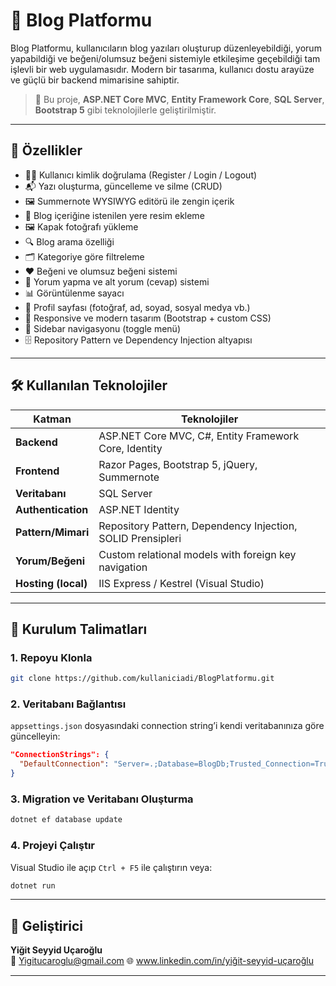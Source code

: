 
# 📘 Blog Platformu

Blog Platformu, kullanıcıların blog yazıları oluşturup düzenleyebildiği, yorum yapabildiği ve beğeni/olumsuz beğeni sistemiyle etkileşime geçebildiği tam işlevli bir web uygulamasıdır. Modern bir tasarıma, kullanıcı dostu arayüze ve güçlü bir backend mimarisine sahiptir.

> 🚀 Bu proje, **ASP.NET Core MVC**, **Entity Framework Core**, **SQL Server**, **Bootstrap 5** gibi teknolojilerle geliştirilmiştir.

---


## 🚧 Özellikler

- 🧑‍💻 Kullanıcı kimlik doğrulama (Register / Login / Logout)
- 📬 Yazı oluşturma, güncelleme ve silme (CRUD)
- 🖼️ Summernote WYSIWYG editörü ile zengin içerik
- 📎 Blog içeriğine istenilen yere resim ekleme
- 🖼️ Kapak fotoğrafı yükleme
- 🔍 Blog arama özelliği
- 🗂️ Kategoriye göre filtreleme
- ❤️ Beğeni ve olumsuz beğeni sistemi
- 💬 Yorum yapma ve alt yorum (cevap) sistemi
- 📊 Görüntülenme sayacı
- 👤 Profil sayfası (fotoğraf, ad, soyad, sosyal medya vb.)
- 🎨 Responsive ve modern tasarım (Bootstrap + custom CSS)
- 🌙 Sidebar navigasyonu (toggle menü)
- 🗄️ Repository Pattern ve Dependency Injection altyapısı

---

## 🛠️ Kullanılan Teknolojiler

| Katman              | Teknolojiler                                                                 |
|---------------------|------------------------------------------------------------------------------|
| **Backend**         | ASP.NET Core MVC, C#, Entity Framework Core, Identity                        |
| **Frontend**        | Razor Pages, Bootstrap 5, jQuery, Summernote                                 |
| **Veritabanı**      | SQL Server                                                                   |
| **Authentication**  | ASP.NET Identity                                                             |
| **Pattern/Mimari**  | Repository Pattern, Dependency Injection, SOLID Prensipleri                  |
| **Yorum/Beğeni**    | Custom relational models with foreign key navigation                         |
| **Hosting (local)** | IIS Express / Kestrel (Visual Studio)                                        |

---

## 🔧 Kurulum Talimatları

### 1. Repoyu Klonla
```bash
git clone https://github.com/kullaniciadi/BlogPlatformu.git
```

### 2. Veritabanı Bağlantısı
`appsettings.json` dosyasındaki connection string’i kendi veritabanınıza göre güncelleyin:

```json
"ConnectionStrings": {
  "DefaultConnection": "Server=.;Database=BlogDb;Trusted_Connection=True;"
}
```

### 3. Migration ve Veritabanı Oluşturma
```bash
dotnet ef database update
```

### 4. Projeyi Çalıştır
Visual Studio ile açıp `Ctrl + F5` ile çalıştırın veya:
```bash
dotnet run
```

---

## 👤 Geliştirici

**Yiğit Seyyid Uçaroğlu**  
📧 Yigitucaroglu@gmail.com 
🌐 www.linkedin.com/in/yiğit-seyyid-uçaroğlu


---


